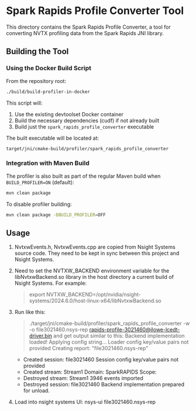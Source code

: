 # Spark Rapids Profile Converter Tool

This directory contains the Spark Rapids Profile Converter, a tool for converting NVTX profiling data from the Spark Rapids JNI library.

## Building the Tool

### Using the Docker Build Script

From the repository root:

```bash
./build/build-profiler-in-docker
```

This script will:
1. Use the existing devtoolset Docker container
2. Build the necessary dependencies (cudf) if not already built
3. Build just the `spark_rapids_profile_converter` executable

The built executable will be located at:
```
target/jni/cmake-build/profiler/spark_rapids_profile_converter
```

### Integration with Maven Build

The profiler is also built as part of the regular Maven build when `BUILD_PROFILER=ON` (default):

```bash
mvn clean package
```

To disable profiler building:
```bash
mvn clean package -DBUILD_PROFILER=OFF
```

## Usage

1. NvtxwEvents.h, NvtxwEvents.cpp are copied from Nsight Systems source code. They need to be kept in sync between this project and Nsight Systems.

2. Need to set the NVTXW_BACKEND environment variable for the libNvtxwBackend.so library in the host directory a current build of Nsight Systems. For example:
   > export NVTXW_BACKEND=/opt/nvidia/nsight-systems/2024.6.0/host-linux-x64/libNvtxwBackend.so

3. Run like this:
      > ./target/jni/cmake-build/profiler/spark_rapids_profile_converter  -w -o file3021460.nsys-rep rapids-profile-3021460@jlowe-lcedt-driver.bin
   and get output similar to this:
      Backend implementation loaded!  Applying config string...
      Loader config key/value pairs not provided
      Creating report: "file3021460.nsys-rep"
      - Created session: file3021460
      Session config key/value pairs not provided
      - Created stream: Stream1
         Domain: SparkRAPIDS
         Scope: 
      - Destroyed stream: Stream1
      3946 events imported
      - Destroyed session: file3021460
      Backend implementation prepared for unload.
   
4. Load into nsight systems UI: nsys-ui file3021460.nsys-rep